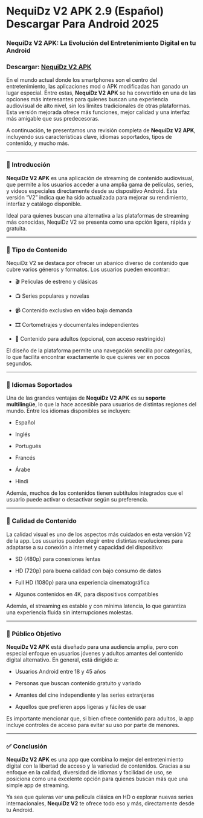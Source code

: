 ﻿# NequiDz V2 APK 2.9 (Español) Descargar Para Android 2025

### NequiDz V2 APK: La Evolución del Entretenimiento Digital en tu Android
### Descargar: [NequiDz V2 APK](https://tinyurl.com/nequidzv2)
En el mundo actual donde los smartphones son el centro del entretenimiento, las aplicaciones mod o APK modificadas han ganado un lugar especial. Entre estas, **NequiDz V2 APK** se ha convertido en una de las opciones más interesantes para quienes buscan una experiencia audiovisual de alto nivel, sin los límites tradicionales de otras plataformas. Esta versión mejorada ofrece más funciones, mejor calidad y una interfaz más amigable que sus predecesoras.

A continuación, te presentamos una revisión completa de **NequiDz V2 APK**, incluyendo sus características clave, idiomas soportados, tipos de contenido, y mucho más.

----------

### 🔹 Introducción

**NequiDz V2 APK** es una aplicación de streaming de contenido audiovisual, que permite a los usuarios acceder a una amplia gama de películas, series, y videos especiales directamente desde su dispositivo Android. Esta versión “V2” indica que ha sido actualizada para mejorar su rendimiento, interfaz y catálogo disponible.

Ideal para quienes buscan una alternativa a las plataformas de streaming más conocidas, NequiDz V2 se presenta como una opción ligera, rápida y gratuita.

----------

### 🔹 Tipo de Contenido

NequiDz V2 se destaca por ofrecer un abanico diverso de contenido que cubre varios géneros y formatos. Los usuarios pueden encontrar:

-   🎬 Películas de estreno y clásicas
    
-   📺 Series populares y novelas
    
-   📹 Contenido exclusivo en video bajo demanda
    
-   🎞️ Cortometrajes y documentales independientes
    
-   🔞 Contenido para adultos (opcional, con acceso restringido)
    

El diseño de la plataforma permite una navegación sencilla por categorías, lo que facilita encontrar exactamente lo que quieres ver en pocos segundos.

----------

### 🔹 Idiomas Soportados

Una de las grandes ventajas de **NequiDz V2 APK** es su **soporte multilingüe**, lo que la hace accesible para usuarios de distintas regiones del mundo. Entre los idiomas disponibles se incluyen:

-   Español
    
-   Inglés
    
-   Portugués
    
-   Francés
    
-   Árabe
    
-   Hindi
    

Además, muchos de los contenidos tienen subtítulos integrados que el usuario puede activar o desactivar según su preferencia.

----------

### 🔹 Calidad de Contenido

La calidad visual es uno de los aspectos más cuidados en esta versión V2 de la app. Los usuarios pueden elegir entre distintas resoluciones para adaptarse a su conexión a internet y capacidad del dispositivo:

-   SD (480p) para conexiones lentas
    
-   HD (720p) para buena calidad con bajo consumo de datos
    
-   Full HD (1080p) para una experiencia cinematográfica
    
-   Algunos contenidos en 4K, para dispositivos compatibles
    

Además, el streaming es estable y con mínima latencia, lo que garantiza una experiencia fluida sin interrupciones molestas.

----------

### 🔹 Público Objetivo

**NequiDz V2 APK** está diseñado para una audiencia amplia, pero con especial enfoque en usuarios jóvenes y adultos amantes del contenido digital alternativo. En general, está dirigido a:

-   Usuarios Android entre 18 y 45 años
    
-   Personas que buscan contenido gratuito y variado
    
-   Amantes del cine independiente y las series extranjeras
    
-   Aquellos que prefieren apps ligeras y fáciles de usar
    

Es importante mencionar que, si bien ofrece contenido para adultos, la app incluye controles de acceso para evitar su uso por parte de menores.

----------

### ✅ Conclusión

**NequiDz V2 APK** es una app que combina lo mejor del entretenimiento digital con la libertad de acceso y la variedad de contenidos. Gracias a su enfoque en la calidad, diversidad de idiomas y facilidad de uso, se posiciona como una excelente opción para quienes buscan más que una simple app de streaming.

Ya sea que quieras ver una película clásica en HD o explorar nuevas series internacionales, **NequiDz V2** te ofrece todo eso y más, directamente desde tu Android.
